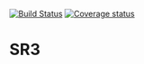 [![Build Status](https://travis-ci.org/rohitchauhan5/SR3.svg?branch=master)](https://travis-ci.org/rohitchauhan5/SR3)
[![Coverage status](https://codecov.io/gh/rohitchauhan5/SR3/branch/master/graph/badge.svg)](https://codecov.io/github/rohitchauhan5/SR3?branch=master)

# SR3
